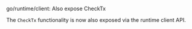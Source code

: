 go/runtime/client: Also expose CheckTx

The `CheckTx` functionality is now also exposed via the runtime client API.
